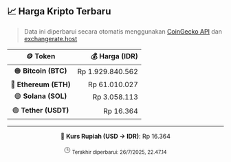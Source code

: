 

<!-- HARGA_KRIPTO -->
## 📈 Harga Kripto Terbaru

> Data ini diperbarui secara otomatis menggunakan [CoinGecko API](https://www.coingecko.com/) dan [exchangerate.host](https://exchangerate.host/)

<div align="center">

| 🪙 Token | 💰 Harga (IDR) |
|:------:|---------------:|
| 🟠 **Bitcoin (BTC)**   | Rp 1.929.840.562 |
| 🔵 **Ethereum (ETH)**  | Rp 61.010.027 |
| 🟣 **Solana (SOL)**    | Rp 3.058.113 |
| 🟢 **Tether (USDT)**   | Rp 16.364 |

---

💱 **Kurs Rupiah (USD → IDR)**: Rp 16.364

🕒 <sub>Terakhir diperbarui: 26/7/2025, 22.47.14</sub>

</div>
<!-- /HARGA_KRIPTO -->